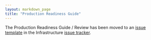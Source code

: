 ```yaml
---
layout: markdown_page
title: "Production Readiness Guide"
---
```


The Production Readiness Guide / Review has been moved to an [issue template](https://gitlab.com/gitlab-com/infrastructure/blob/master/.gitlab/issue_templates/production_readiness.md/index.html.md)
in the Infrastructure [issue tracker](https://gitlab.com/gitlab-com/infrastructure/issues/index.html.md).
